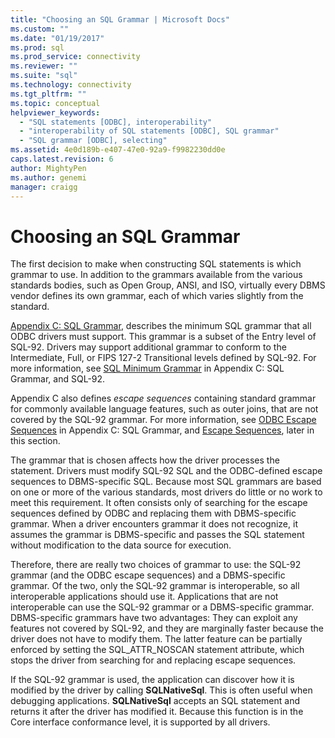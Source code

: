 ```yaml
---
title: "Choosing an SQL Grammar | Microsoft Docs"
ms.custom: ""
ms.date: "01/19/2017"
ms.prod: sql
ms.prod_service: connectivity
ms.reviewer: ""
ms.suite: "sql"
ms.technology: connectivity
ms.tgt_pltfrm: ""
ms.topic: conceptual
helpviewer_keywords: 
  - "SQL statements [ODBC], interoperability"
  - "interoperability of SQL statements [ODBC], SQL grammar"
  - "SQL grammar [ODBC], selecting"
ms.assetid: 4e0d189b-e407-47e0-92a9-f9982230dd0e
caps.latest.revision: 6
author: MightyPen
ms.author: genemi
manager: craigg
---
```

# Choosing an SQL Grammar
The first decision to make when constructing SQL statements is which grammar to use. In addition to the grammars available from the various standards bodies, such as Open Group, ANSI, and ISO, virtually every DBMS vendor defines its own grammar, each of which varies slightly from the standard.  
  
 [Appendix C: SQL Grammar](../../../odbc/reference/appendixes/appendix-c-sql-grammar.md), describes the minimum SQL grammar that all ODBC drivers must support. This grammar is a subset of the Entry level of SQL-92. Drivers may support additional grammar to conform to the Intermediate, Full, or FIPS 127-2 Transitional levels defined by SQL-92. For more information, see [SQL Minimum Grammar](../../../odbc/reference/appendixes/sql-minimum-grammar.md) in Appendix C: SQL Grammar, and SQL-92.  
  
 Appendix C also defines *escape sequences* containing standard grammar for commonly available language features, such as outer joins, that are not covered by the SQL-92 grammar. For more information, see [ODBC Escape Sequences](../../../odbc/reference/appendixes/odbc-escape-sequences.md) in Appendix C: SQL Grammar, and [Escape Sequences](../../../odbc/reference/develop-app/escape-sequences.md), later in this section.  
  
 The grammar that is chosen affects how the driver processes the statement. Drivers must modify SQL-92 SQL and the ODBC-defined escape sequences to DBMS-specific SQL. Because most SQL grammars are based on one or more of the various standards, most drivers do little or no work to meet this requirement. It often consists only of searching for the escape sequences defined by ODBC and replacing them with DBMS-specific grammar. When a driver encounters grammar it does not recognize, it assumes the grammar is DBMS-specific and passes the SQL statement without modification to the data source for execution.  
  
 Therefore, there are really two choices of grammar to use: the SQL-92 grammar (and the ODBC escape sequences) and a DBMS-specific grammar. Of the two, only the SQL-92 grammar is interoperable, so all interoperable applications should use it. Applications that are not interoperable can use the SQL-92 grammar or a DBMS-specific grammar. DBMS-specific grammars have two advantages: They can exploit any features not covered by SQL-92, and they are marginally faster because the driver does not have to modify them. The latter feature can be partially enforced by setting the SQL_ATTR_NOSCAN statement attribute, which stops the driver from searching for and replacing escape sequences.  
  
 If the SQL-92 grammar is used, the application can discover how it is modified by the driver by calling **SQLNativeSql**. This is often useful when debugging applications. **SQLNativeSql** accepts an SQL statement and returns it after the driver has modified it. Because this function is in the Core interface conformance level, it is supported by all drivers.
